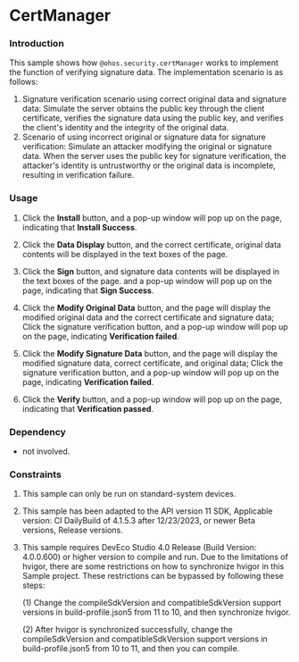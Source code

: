 # CertManager

### Introduction

This sample shows how `@ohos.security.certManager` works to implement the function of verifying signature data. The implementation scenario is as follows:

1. Signature verification scenario using correct original data and signature data: Simulate the server obtains the public key through the client certificate, verifies the signature data using the public key, and verifies the client's identity and the integrity of the original data.
2. Scenario of using incorrect original or signature data for signature verification: Simulate an attacker modifying the original or signature data. When the server uses the public key for signature verification, the attacker's identity is untrustworthy or the original data is incomplete, resulting in verification failure.

### Usage

1. Click the **Install** button, and a pop-up window will pop up on the page, indicating that **Install Success**.

2. Click the **Data Display** button, and the correct certificate, original data contents will be displayed in the text boxes of the page.

3. Click the **Sign** button, and signature data contents will be displayed in the text boxes of the page. and a pop-up window will pop up on the page, indicating that **Sign Success**.

4. Click the **Modify Original Data** button, and the page will display the modified original data and the correct certificate and signature data; Click the signature verification button, and a pop-up window will pop up on the page, indicating **Verification failed**.

5. Click the **Modify Signature Data** button, and the page will display the modified signature data, correct certificate, and original data; Click the signature verification button, and a pop-up window will pop up on the page, indicating **Verification failed**.

6. Click the **Verify** button, and a pop-up window will pop up on the page, indicating that **Verification passed**.

### Dependency

* not involved.

### Constraints

1. This sample can only be run on standard-system devices.
2. This sample has been adapted to the API version 11 SDK, Applicable version: CI DailyBuild of 4.1.5.3 after 12/23/2023, or newer Beta versions, Release versions.
3. This sample requires DevEco Studio 4.0 Release (Build Version: 4.0.0.600) or higher version to compile and run. Due to the limitations of hvigor, there are some restrictions on how to synchronize hvigor in this Sample project. These restrictions can be bypassed by following these steps:

   (1) Change the compileSdkVersion and compatibleSdkVersion support versions in build-profile.json5 from 11 to 10, and then synchronize hvigor.

   (2) After hvigor is synchronized successfully, change the compileSdkVersion and compatibleSdkVersion support versions in build-profile.json5 from 10 to 11, and then you can compile.

